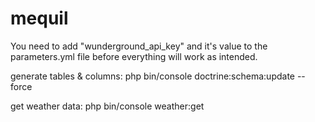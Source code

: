 mequil
======

You need to add "wunderground_api_key" and it's value to the parameters.yml file before everything will work as intended. 

generate tables & columns: php bin/console doctrine:schema:update --force

get weather data: php bin/console weather:get
